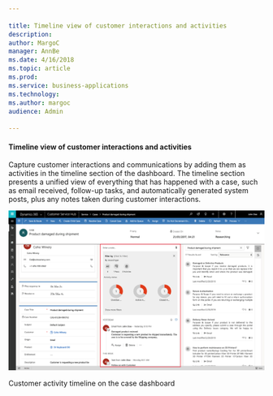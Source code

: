 ```yaml
---

title: Timeline view of customer interactions and activities
description: 
author: MargoC
manager: AnnBe
ms.date: 4/16/2018
ms.topic: article
ms.prod: 
ms.service: business-applications
ms.technology: 
ms.author: margoc
audience: Admin

---
```

#### Timeline view of customer interactions and activities 

Capture customer interactions and communications by adding them as activities in
the timeline section of the dashboard. The timeline section presents a unified
view of everything that has happened with a case, such as email received,
follow-up tasks, and automatically generated system posts, plus any notes taken
during customer interactions.

![A screenshot of a customer activity timeline on the case dashboard](media/timeline-view-of-customer-interactions-and-activities-1.png "A screenshot of a customer activity timeline on the case dashboard")
<!-- picture -->


Customer activity timeline on the case dashboard


